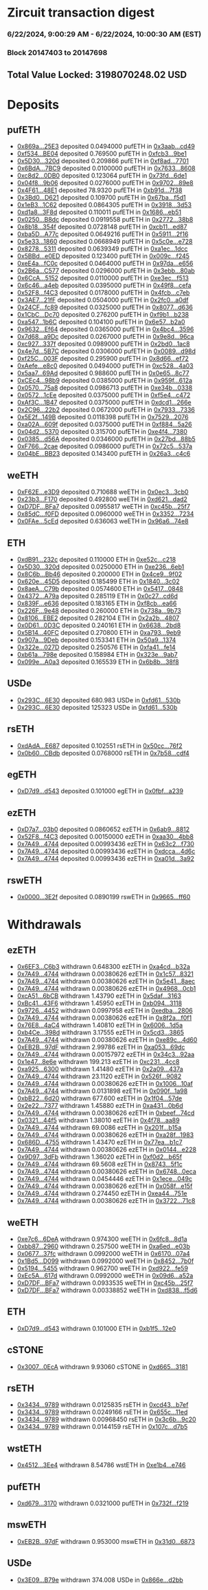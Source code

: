 # Zircuit transaction digest
### 6/22/2024, 9:00:29 AM - 6/22/2024, 10:00:30 AM (EST)
### Block 20147403 to 20147698

## Total Value Locked: 3198070248.02 USD

# Deposits
## pufETH
- [0x869a...25E3](https://etherscan.io/address/0x869abA099a8dFcd470DC9B0e54ed7DC6919625E3) deposited 0.0494000 pufETH in [0x3aab...cd49](https://etherscan.io/tx/0x869abA099a8dFcd470DC9B0e54ed7DC6919625E3)
- [0xf534...BE04](https://etherscan.io/address/0xf5344D826FfaaFC366d0d1DF4c1646357393BE04) deposited 0.769500 pufETH in [0xfcb3...9be1](https://etherscan.io/tx/0xf5344D826FfaaFC366d0d1DF4c1646357393BE04)
- [0x5D30...320d](https://etherscan.io/address/0x5D307EA7c1c2875681D4cC70D9f2c00108B2320d) deposited 0.209866 pufETH in [0xf8ad...7701](https://etherscan.io/tx/0x5D307EA7c1c2875681D4cC70D9f2c00108B2320d)
- [0x6BdA...7BC9](https://etherscan.io/address/0x6BdA4250eA39d2A09DcB4c24Ea0C4C928A3f7BC9) deposited 0.0100000 pufETH in [0x7633...8608](https://etherscan.io/tx/0x6BdA4250eA39d2A09DcB4c24Ea0C4C928A3f7BC9)
- [0xc8d2...0DB0](https://etherscan.io/address/0xc8d20A6763Acb2C2cf7905471C2Fb557A0330DB0) deposited 0.123064 pufETH in [0x73fd...6de1](https://etherscan.io/tx/0xc8d20A6763Acb2C2cf7905471C2Fb557A0330DB0)
- [0x04f8...9b06](https://etherscan.io/address/0x04f834477365DC61BCD2718626B8F14B35C59b06) deposited 0.0276000 pufETH in [0x9702...89e8](https://etherscan.io/tx/0x04f834477365DC61BCD2718626B8F14B35C59b06)
- [0x4F61...48E1](https://etherscan.io/address/0x4F618e8069FFBEe1b42566429e267647721D48E1) deposited 78.9320 pufETH in [0xb91d...7f38](https://etherscan.io/tx/0x4F618e8069FFBEe1b42566429e267647721D48E1)
- [0x3Bd0...D621](https://etherscan.io/address/0x3Bd0Be3C69180704c767fc394cFDc680EBa7D621) deposited 0.109700 pufETH in [0x67ba...f5d1](https://etherscan.io/tx/0x3Bd0Be3C69180704c767fc394cFDc680EBa7D621)
- [0x1eB3...1C62](https://etherscan.io/address/0x1eB3ed6e2a3bE8497c320a1DBEf7395d15781C62) deposited 0.0864305 pufETH in [0x3918...3d53](https://etherscan.io/tx/0x1eB3ed6e2a3bE8497c320a1DBEf7395d15781C62)
- [0xd1a8...3F8d](https://etherscan.io/address/0xd1a871CB188aa6583f3c8D97B4a532Ea70cD3F8d) deposited 0.110011 pufETH in [0x1686...eb51](https://etherscan.io/tx/0xd1a871CB188aa6583f3c8D97B4a532Ea70cD3F8d)
- [0x0250...B8dc](https://etherscan.io/address/0x025030c98aDD7aE193B6Fc3cDa0f0dd14a16B8dc) deposited 0.0919558 pufETH in [0x2772...38b8](https://etherscan.io/tx/0x025030c98aDD7aE193B6Fc3cDa0f0dd14a16B8dc)
- [0x8b18...354f](https://etherscan.io/address/0x8b1845c14Fe8704fF478EF04cc0D6EA44DA3354f) deposited 0.0728148 pufETH in [0xcb11...ed87](https://etherscan.io/tx/0x8b1845c14Fe8704fF478EF04cc0D6EA44DA3354f)
- [0xba5D...A77c](https://etherscan.io/address/0xba5DE73690D58B64E6aC2276324922c17D20A77c) deposited 0.0649216 pufETH in [0x5911...2f16](https://etherscan.io/tx/0xba5DE73690D58B64E6aC2276324922c17D20A77c)
- [0x5e33...1860](https://etherscan.io/address/0x5e33D6bfD299be947a70e7fA008F148112761860) deposited 0.0668949 pufETH in [0x5c0e...e728](https://etherscan.io/tx/0x5e33D6bfD299be947a70e7fA008F148112761860)
- [0x8278...5311](https://etherscan.io/address/0x8278BcE02bA292B538b9a5870004Ac14995D5311) deposited 0.0639349 pufETH in [0xa1ec...1dcc](https://etherscan.io/tx/0x8278BcE02bA292B538b9a5870004Ac14995D5311)
- [0x5BBd...e0ED](https://etherscan.io/address/0x5BBd25b32F5864b1C58796377F53C3563584e0ED) deposited 0.123400 pufETH in [0x009c...f245](https://etherscan.io/tx/0x5BBd25b32F5864b1C58796377F53C3563584e0ED)
- [0xeE4a...fC0c](https://etherscan.io/address/0xeE4a00aB2E97B8D0Cf85F9440A99864980c1fC0c) deposited 0.0464000 pufETH in [0x97da...e656](https://etherscan.io/tx/0xeE4a00aB2E97B8D0Cf85F9440A99864980c1fC0c)
- [0x2B6a...C577](https://etherscan.io/address/0x2B6a6b98a5e83BAce8A3D58A6D336AAfDb90C577) deposited 0.0296000 pufETH in [0x3ebb...80ab](https://etherscan.io/tx/0x2B6a6b98a5e83BAce8A3D58A6D336AAfDb90C577)
- [0x6CcA...5152](https://etherscan.io/address/0x6CcAd77Aa6B4Dd4E1E576126349B627F4Ac15152) deposited 0.0110000 pufETH in [0xe3ec...f513](https://etherscan.io/tx/0x6CcAd77Aa6B4Dd4E1E576126349B627F4Ac15152)
- [0x6c46...a4eb](https://etherscan.io/address/0x6c4680a7E3aE32CaeF278a352A2c46555768a4eb) deposited 0.0395000 pufETH in [0x49f8...cefa](https://etherscan.io/tx/0x6c4680a7E3aE32CaeF278a352A2c46555768a4eb)
- [0x52F8...f4C3](https://etherscan.io/address/0x52F88f2B3Ef01E60680771dd1d3369D9453af4C3) deposited 0.0178000 pufETH in [0x4fcb...c7eb](https://etherscan.io/tx/0x52F88f2B3Ef01E60680771dd1d3369D9453af4C3)
- [0x3AE7...21fF](https://etherscan.io/address/0x3AE757bDa23741957D5723a632B5B55BB14821fF) deposited 0.0504000 pufETH in [0x2fc0...a0df](https://etherscan.io/tx/0x3AE757bDa23741957D5723a632B5B55BB14821fF)
- [0x24CF...fc89](https://etherscan.io/address/0x24CFfd061EF252c24eD730Af018F74835aa1fc89) deposited 0.0325000 pufETH in [0x8077...d636](https://etherscan.io/tx/0x24CFfd061EF252c24eD730Af018F74835aa1fc89)
- [0x1CbC...Dc70](https://etherscan.io/address/0x1CbC6Bdce7b37CE048ABbA970C097793c42ADc70) deposited 0.276200 pufETH in [0xf9b1...b238](https://etherscan.io/tx/0x1CbC6Bdce7b37CE048ABbA970C097793c42ADc70)
- [0xa547...1b6C](https://etherscan.io/address/0xa5478677f3d8e885481354746EfC48CD14051b6C) deposited 0.104100 pufETH in [0x6e57...b2a0](https://etherscan.io/tx/0xa5478677f3d8e885481354746EfC48CD14051b6C)
- [0x9632...Ef64](https://etherscan.io/address/0x963212b2784B65607CE40933c4fEC6fC909CEf64) deposited 0.0365000 pufETH in [0x4bc4...3596](https://etherscan.io/tx/0x963212b2784B65607CE40933c4fEC6fC909CEf64)
- [0x7d68...a9Dc](https://etherscan.io/address/0x7d68bA37aBbF89524b0a32056cA1485beE20a9Dc) deposited 0.0267000 pufETH in [0x9e8d...96ca](https://etherscan.io/tx/0x7d68bA37aBbF89524b0a32056cA1485beE20a9Dc)
- [0xc927...337f](https://etherscan.io/address/0xc92762DA1d8F1e351ED96850aF67e305F889337f) deposited 0.0989000 pufETH in [0x2bd0...1ac8](https://etherscan.io/tx/0xc92762DA1d8F1e351ED96850aF67e305F889337f)
- [0x4e7d...5B7C](https://etherscan.io/address/0x4e7d78B7EfF264a6D69e78F22fe9ADbABd435B7C) deposited 0.0306000 pufETH in [0x0089...d98d](https://etherscan.io/tx/0x4e7d78B7EfF264a6D69e78F22fe9ADbABd435B7C)
- [0xf25C...003F](https://etherscan.io/address/0xf25Cac3daEcc29E7445DA8f3264D07f4ca97003F) deposited 0.295900 pufETH in [0x8d66...ef72](https://etherscan.io/tx/0xf25Cac3daEcc29E7445DA8f3264D07f4ca97003F)
- [0xAefe...e8c0](https://etherscan.io/address/0xAefeCc4840D598C305F825F2E2B59C0b85aFe8c0) deposited 0.0494000 pufETH in [0xc528...4a03](https://etherscan.io/tx/0xAefeCc4840D598C305F825F2E2B59C0b85aFe8c0)
- [0x5aa7...69Ad](https://etherscan.io/address/0x5aa7A8A081474f5AE64710ae027720da7E6369Ad) deposited 0.988600 pufETH in [0x0e65...8c77](https://etherscan.io/tx/0x5aa7A8A081474f5AE64710ae027720da7E6369Ad)
- [0xCEc4...98b9](https://etherscan.io/address/0xCEc4D46503D727448f23D86adc5E78f0409d98b9) deposited 0.0385000 pufETH in [0x959f...612a](https://etherscan.io/tx/0xCEc4D46503D727448f23D86adc5E78f0409d98b9)
- [0x0570...75a8](https://etherscan.io/address/0x0570E6c950a484EC75Cc2a81588f6E5C793275a8) deposited 0.0986713 pufETH in [0xe34b...0338](https://etherscan.io/tx/0x0570E6c950a484EC75Cc2a81588f6E5C793275a8)
- [0x0572...1cEe](https://etherscan.io/address/0x05720C8C05BFC91889806CC7e9FaC7DbFAa31cEe) deposited 0.0375000 pufETH in [0xf5e4...c472](https://etherscan.io/tx/0x05720C8C05BFC91889806CC7e9FaC7DbFAa31cEe)
- [0xAf3C...1B47](https://etherscan.io/address/0xAf3Cca33B7FC7deA528070E7BcfbE35EAB3E1B47) deposited 0.0375000 pufETH in [0xdcd1...266e](https://etherscan.io/tx/0xAf3Cca33B7FC7deA528070E7BcfbE35EAB3E1B47)
- [0x2C96...22b2](https://etherscan.io/address/0x2C9617A1314387221e2b7732d87295D7A15022b2) deposited 0.0672000 pufETH in [0x7933...7336](https://etherscan.io/tx/0x2C9617A1314387221e2b7732d87295D7A15022b2)
- [0x5E2f...149B](https://etherscan.io/address/0x5E2fb69e1e87ecdA7C6EcDDA7217f9990FD9149B) deposited 0.0118398 pufETH in [0x7529...2076](https://etherscan.io/tx/0x5E2fb69e1e87ecdA7C6EcDDA7217f9990FD9149B)
- [0xa02A...609f](https://etherscan.io/address/0xa02AE4E31DC98784674652C1570144ce459d609f) deposited 0.0375000 pufETH in [0xf884...5a26](https://etherscan.io/tx/0xa02AE4E31DC98784674652C1570144ce459d609f)
- [0x04d2...5370](https://etherscan.io/address/0x04d20e7ecdcfd1c4822032428938688777585370) deposited 0.315700 pufETH in [0xe4f4...7380](https://etherscan.io/tx/0x04d20e7ecdcfd1c4822032428938688777585370)
- [0x0385...d56A](https://etherscan.io/address/0x03857ec5A5A2e6c236DBAEe1F53a87E801E1d56A) deposited 0.0346000 pufETH in [0x27bd...88b5](https://etherscan.io/tx/0x03857ec5A5A2e6c236DBAEe1F53a87E801E1d56A)
- [0xF766...2cae](https://etherscan.io/address/0xF766E1e5F7f5d6fA562B49cf904Ce538670F2cae) deposited 0.0986000 pufETH in [0x72c5...537a](https://etherscan.io/tx/0xF766E1e5F7f5d6fA562B49cf904Ce538670F2cae)
- [0x04bE...BB23](https://etherscan.io/address/0x04bE358fF3caf8d18451a96f6dea1518988FBB23) deposited 0.143400 pufETH in [0x26a3...c4c6](https://etherscan.io/tx/0x04bE358fF3caf8d18451a96f6dea1518988FBB23)
## weETH
- [0xF62E...e3D9](https://etherscan.io/address/0xF62E89415aE4cdb79e1091667bA8aaEE6e86e3D9) deposited 0.710688 weETH in [0x0ec3...3cb0](https://etherscan.io/tx/0xF62E89415aE4cdb79e1091667bA8aaEE6e86e3D9)
- [0x23b3...F170](https://etherscan.io/address/0x23b36D80c417B4C3892e0ab3B9f2d973959AF170) deposited 0.492800 weETH in [0xd621...dad2](https://etherscan.io/tx/0x23b36D80c417B4C3892e0ab3B9f2d973959AF170)
- [0xD7DF...BFa7](https://etherscan.io/address/0xD7DF7E085214743530afF339aFC420c7c720BFa7) deposited 0.0955817 weETH in [0xc45b...25f7](https://etherscan.io/tx/0xD7DF7E085214743530afF339aFC420c7c720BFa7)
- [0x85dC...f0FD](https://etherscan.io/address/0x85dCB786660Eb973738d58f49155697F51A8f0FD) deposited 0.0960000 weETH in [0x3352...7234](https://etherscan.io/tx/0x85dCB786660Eb973738d58f49155697F51A8f0FD)
- [0x0FAe...5cEd](https://etherscan.io/address/0x0FAeFf582A5412af12062bf617dE0180bD955cEd) deposited 0.636063 weETH in [0x96a6...74e8](https://etherscan.io/tx/0x0FAeFf582A5412af12062bf617dE0180bD955cEd)
## ETH
- [0xdB91...232c](https://etherscan.io/address/0xdB912FAb7AB5FD40F17fD470573b3B999c62232c) deposited 0.110000 ETH in [0xe52c...c218](https://etherscan.io/tx/0xdB912FAb7AB5FD40F17fD470573b3B999c62232c)
- [0x5D30...320d](https://etherscan.io/address/0x5D307EA7c1c2875681D4cC70D9f2c00108B2320d) deposited 0.0250000 ETH in [0xe236...6eb1](https://etherscan.io/tx/0x5D307EA7c1c2875681D4cC70D9f2c00108B2320d)
- [0x8C6b...Bb46](https://etherscan.io/address/0x8C6b00198c764525c770488b31b2cAA3d3bBBb46) deposited 0.200000 ETH in [0x4ce9...9f02](https://etherscan.io/tx/0x8C6b00198c764525c770488b31b2cAA3d3bBBb46)
- [0x620e...45D5](https://etherscan.io/address/0x620ec2d5922D7A4AdF62f9931EF27B51C0B945D5) deposited 0.185499 ETH in [0x1840...3c02](https://etherscan.io/tx/0x620ec2d5922D7A4AdF62f9931EF27B51C0B945D5)
- [0x8aeA...C79b](https://etherscan.io/address/0x8aeA5F7f689b6B2efc9f91d3138A7cFd1748C79b) deposited 0.0574600 ETH in [0x5417...0848](https://etherscan.io/tx/0x8aeA5F7f689b6B2efc9f91d3138A7cFd1748C79b)
- [0x4372...A79a](https://etherscan.io/address/0x4372eAAafc6c9BfeB7b19970bc8bBEbccB57A79a) deposited 0.285119 ETH in [0x0c27...cd6d](https://etherscan.io/tx/0x4372eAAafc6c9BfeB7b19970bc8bBEbccB57A79a)
- [0x839F...e636](https://etherscan.io/address/0x839FE2Da7D86023Db860d0e965c9E8aAAC1ae636) deposited 0.183165 ETH in [0xf8cb...ea66](https://etherscan.io/tx/0x839FE2Da7D86023Db860d0e965c9E8aAAC1ae636)
- [0x226F...9e48](https://etherscan.io/address/0x226FFEC39656736Dc8dD6A0bde5fd49D91ee9e48) deposited 0.260000 ETH in [0x738a...9b73](https://etherscan.io/tx/0x226FFEC39656736Dc8dD6A0bde5fd49D91ee9e48)
- [0x8106...EBE2](https://etherscan.io/address/0x8106a2D843d5D294Eb18bed117781999A164EBE2) deposited 0.282104 ETH in [0x2a2b...4807](https://etherscan.io/tx/0x8106a2D843d5D294Eb18bed117781999A164EBE2)
- [0x0D61...0D3C](https://etherscan.io/address/0x0D61CE86A5f3577C79d26AE1E2cfF8985fdC0D3C) deposited 0.240161 ETH in [0x6638...2bd8](https://etherscan.io/tx/0x0D61CE86A5f3577C79d26AE1E2cfF8985fdC0D3C)
- [0x5B14...40FC](https://etherscan.io/address/0x5B14e1E5095c19242FD67F33488532Cc5D1e40FC) deposited 0.270800 ETH in [0xa793...9eb9](https://etherscan.io/tx/0x5B14e1E5095c19242FD67F33488532Cc5D1e40FC)
- [0x907a...9Deb](https://etherscan.io/address/0x907a310D4451f7988444EeEb38468d4d87c89Deb) deposited 0.153341 ETH in [0x50a9...1374](https://etherscan.io/tx/0x907a310D4451f7988444EeEb38468d4d87c89Deb)
- [0x322e...027D](https://etherscan.io/address/0x322eD9d23527806389AE192b764B431Bbd98027D) deposited 0.250576 ETH in [0xfa41...fe14](https://etherscan.io/tx/0x322eD9d23527806389AE192b764B431Bbd98027D)
- [0xb61a...798e](https://etherscan.io/address/0xb61a4EB67517e82e07d440F3aC14419799aE798e) deposited 0.158984 ETH in [0x323e...9ab7](https://etherscan.io/tx/0xb61a4EB67517e82e07d440F3aC14419799aE798e)
- [0x099e...A0a3](https://etherscan.io/address/0x099e4A22261308235656f712887F57d7e8B2A0a3) deposited 0.165539 ETH in [0x6b8b...38f8](https://etherscan.io/tx/0x099e4A22261308235656f712887F57d7e8B2A0a3)
## USDe
- [0x293C...6E30](https://etherscan.io/address/0x293C6937D8D82e05B01335F7B33FBA0c8e256E30) deposited 680.983 USDe in [0xfd61...530b](https://etherscan.io/tx/0x293C6937D8D82e05B01335F7B33FBA0c8e256E30)
- [0x293C...6E30](https://etherscan.io/address/0x293C6937D8D82e05B01335F7B33FBA0c8e256E30) deposited 125323 USDe in [0xfd61...530b](https://etherscan.io/tx/0x293C6937D8D82e05B01335F7B33FBA0c8e256E30)
## rsETH
- [0xdAdA...E687](https://etherscan.io/address/0xdAdAfD03E6295689Cf3E2d65F11F7B458A8BE687) deposited 0.102551 rsETH in [0x50cc...76f2](https://etherscan.io/tx/0xdAdAfD03E6295689Cf3E2d65F11F7B458A8BE687)
- [0x0b60...CBdb](https://etherscan.io/address/0x0b601990C508F4193D9c4Ff239Dec54A473BCBdb) deposited 0.0768000 rsETH in [0x7b58...cdf4](https://etherscan.io/tx/0x0b601990C508F4193D9c4Ff239Dec54A473BCBdb)
## egETH
- [0xD7d9...d543](https://etherscan.io/address/0xD7d95996393b3E144eCEa674324226e0529Ed543) deposited 0.101000 egETH in [0x0fbf...a239](https://etherscan.io/tx/0xD7d95996393b3E144eCEa674324226e0529Ed543)
## ezETH
- [0xD7a7...03b0](https://etherscan.io/address/0xD7a77D909c674A909DA237AFc99172E7089303b0) deposited 0.0860652 ezETH in [0x6ab9...8812](https://etherscan.io/tx/0xD7a77D909c674A909DA237AFc99172E7089303b0)
- [0x52F8...f4C3](https://etherscan.io/address/0x52F88f2B3Ef01E60680771dd1d3369D9453af4C3) deposited 0.00150000 ezETH in [0xaa30...4bb8](https://etherscan.io/tx/0x52F88f2B3Ef01E60680771dd1d3369D9453af4C3)
- [0x7A49...4744](https://etherscan.io/address/0x7A493Be5c2ce014cD049Bf178a1ac0Db1B434744) deposited 0.00993436 ezETH in [0x63c2...f730](https://etherscan.io/tx/0x7A493Be5c2ce014cD049Bf178a1ac0Db1B434744)
- [0x7A49...4744](https://etherscan.io/address/0x7A493Be5c2ce014cD049Bf178a1ac0Db1B434744) deposited 0.00993436 ezETH in [0xdcca...4d6c](https://etherscan.io/tx/0x7A493Be5c2ce014cD049Bf178a1ac0Db1B434744)
- [0x7A49...4744](https://etherscan.io/address/0x7A493Be5c2ce014cD049Bf178a1ac0Db1B434744) deposited 0.00993436 ezETH in [0xa01d...3a92](https://etherscan.io/tx/0x7A493Be5c2ce014cD049Bf178a1ac0Db1B434744)
## rswETH
- [0x0000...3E2f](https://etherscan.io/address/0x00006F13caF0ADF1451830ae4A3e9B46D8953E2f) deposited 0.0890199 rswETH in [0x9665...ff60](https://etherscan.io/tx/0x00006F13caF0ADF1451830ae4A3e9B46D8953E2f)
# Withdrawals
## ezETH
- [0x6EF3...C6b3](https://etherscan.io/address/0x6EF36D6117f4aeDaF2d857FA5089d33f8ee1C6b3) withdrawn 0.648300 ezETH in [0xa4cd...b32a](https://etherscan.io/tx/0x6EF36D6117f4aeDaF2d857FA5089d33f8ee1C6b3)
- [0x7A49...4744](https://etherscan.io/address/0x7A493Be5c2ce014cD049Bf178a1ac0Db1B434744) withdrawn 0.00380626 ezETH in [0x1c57...8321](https://etherscan.io/tx/0x7A493Be5c2ce014cD049Bf178a1ac0Db1B434744)
- [0x7A49...4744](https://etherscan.io/address/0x7A493Be5c2ce014cD049Bf178a1ac0Db1B434744) withdrawn 0.00380626 ezETH in [0x5e41...8aec](https://etherscan.io/tx/0x7A493Be5c2ce014cD049Bf178a1ac0Db1B434744)
- [0x7A49...4744](https://etherscan.io/address/0x7A493Be5c2ce014cD049Bf178a1ac0Db1B434744) withdrawn 0.00380626 ezETH in [0x4968...0cb1](https://etherscan.io/tx/0x7A493Be5c2ce014cD049Bf178a1ac0Db1B434744)
- [0xcA51...6bCB](https://etherscan.io/address/0xcA51f6177A4a67a92C8d95C20D468dB4ae486bCB) withdrawn 1.43790 ezETH in [0x5daf...3163](https://etherscan.io/tx/0xcA51f6177A4a67a92C8d95C20D468dB4ae486bCB)
- [0xBc41...43F6](https://etherscan.io/address/0xBc4150C7BE92FB912F442Dbf42fB23EB176943F6) withdrawn 1.45950 ezETH in [0xb094...3118](https://etherscan.io/tx/0xBc4150C7BE92FB912F442Dbf42fB23EB176943F6)
- [0x9726...4452](https://etherscan.io/address/0x9726957420a378153bF40B2AF96691440cF34452) withdrawn 0.0997958 ezETH in [0xedba...2806](https://etherscan.io/tx/0x9726957420a378153bF40B2AF96691440cF34452)
- [0x7A49...4744](https://etherscan.io/address/0x7A493Be5c2ce014cD049Bf178a1ac0Db1B434744) withdrawn 0.00380626 ezETH in [0x8f2a...f0f1](https://etherscan.io/tx/0x7A493Be5c2ce014cD049Bf178a1ac0Db1B434744)
- [0x76E8...4aC4](https://etherscan.io/address/0x76E81a08c53A58104f61192866EaeaC5a29A4aC4) withdrawn 1.40810 ezETH in [0x6006...1d5a](https://etherscan.io/tx/0x76E81a08c53A58104f61192866EaeaC5a29A4aC4)
- [0xb4Ce...398d](https://etherscan.io/address/0xb4Cec4Ae5D0Ce43420b9C907c2E04811e530398d) withdrawn 3.17555 ezETH in [0x5cd3...3865](https://etherscan.io/tx/0xb4Cec4Ae5D0Ce43420b9C907c2E04811e530398d)
- [0x7A49...4744](https://etherscan.io/address/0x7A493Be5c2ce014cD049Bf178a1ac0Db1B434744) withdrawn 0.00380626 ezETH in [0xe89c...4d60](https://etherscan.io/tx/0x7A493Be5c2ce014cD049Bf178a1ac0Db1B434744)
- [0xEB2B...97dF](https://etherscan.io/address/0xEB2BD9378EaB10dbD0b138cDcf3906F76e4E97dF) withdrawn 2.99786 ezETH in [0xa053...69dc](https://etherscan.io/tx/0xEB2BD9378EaB10dbD0b138cDcf3906F76e4E97dF)
- [0x7A49...4744](https://etherscan.io/address/0x7A493Be5c2ce014cD049Bf178a1ac0Db1B434744) withdrawn 0.00157972 ezETH in [0x34c3...92aa](https://etherscan.io/tx/0x7A493Be5c2ce014cD049Bf178a1ac0Db1B434744)
- [0x1e47...8e6e](https://etherscan.io/address/0x1e470e60EdA11F8698472c06841B9bBa49888e6e) withdrawn 199.213 ezETH in [0xc231...4cc8](https://etherscan.io/tx/0x1e470e60EdA11F8698472c06841B9bBa49888e6e)
- [0xa925...6300](https://etherscan.io/address/0xa9252Ec5E07B95f25f9Da245A3f4849cFDB56300) withdrawn 1.41480 ezETH in [0x2a09...437a](https://etherscan.io/tx/0xa9252Ec5E07B95f25f9Da245A3f4849cFDB56300)
- [0x7A49...4744](https://etherscan.io/address/0x7A493Be5c2ce014cD049Bf178a1ac0Db1B434744) withdrawn 23.1120 ezETH in [0x526f...9082](https://etherscan.io/tx/0x7A493Be5c2ce014cD049Bf178a1ac0Db1B434744)
- [0x7A49...4744](https://etherscan.io/address/0x7A493Be5c2ce014cD049Bf178a1ac0Db1B434744) withdrawn 0.00380626 ezETH in [0x1006...10af](https://etherscan.io/tx/0x7A493Be5c2ce014cD049Bf178a1ac0Db1B434744)
- [0x7A49...4744](https://etherscan.io/address/0x7A493Be5c2ce014cD049Bf178a1ac0Db1B434744) withdrawn 0.0131898 ezETH in [0x090f...1a98](https://etherscan.io/tx/0x7A493Be5c2ce014cD049Bf178a1ac0Db1B434744)
- [0xbB22...6d20](https://etherscan.io/address/0xbB226555fBB98850273B10b0CF55aD2f99966d20) withdrawn 677.600 ezETH in [0x1f04...57de](https://etherscan.io/tx/0xbB226555fBB98850273B10b0CF55aD2f99966d20)
- [0x2e22...7377](https://etherscan.io/address/0x2e22AbA599E8176720A4403C31187678ec537377) withdrawn 1.45880 ezETH in [0xa431...0b6d](https://etherscan.io/tx/0x2e22AbA599E8176720A4403C31187678ec537377)
- [0x7A49...4744](https://etherscan.io/address/0x7A493Be5c2ce014cD049Bf178a1ac0Db1B434744) withdrawn 0.00380626 ezETH in [0xbeef...74cd](https://etherscan.io/tx/0x7A493Be5c2ce014cD049Bf178a1ac0Db1B434744)
- [0x0321...44f5](https://etherscan.io/address/0x0321C0D022AF6eF8e8EA365b4F02ABB8aA0644f5) withdrawn 1.38010 ezETH in [0x4f78...aa89](https://etherscan.io/tx/0x0321C0D022AF6eF8e8EA365b4F02ABB8aA0644f5)
- [0x7A49...4744](https://etherscan.io/address/0x7A493Be5c2ce014cD049Bf178a1ac0Db1B434744) withdrawn 69.0086 ezETH in [0x201f...b15a](https://etherscan.io/tx/0x7A493Be5c2ce014cD049Bf178a1ac0Db1B434744)
- [0x7A49...4744](https://etherscan.io/address/0x7A493Be5c2ce014cD049Bf178a1ac0Db1B434744) withdrawn 0.00380626 ezETH in [0xa28f...1983](https://etherscan.io/tx/0x7A493Be5c2ce014cD049Bf178a1ac0Db1B434744)
- [0x686D...4755](https://etherscan.io/address/0x686DfB13AC4f8f4f809265f0B13cf618ddfF4755) withdrawn 1.43470 ezETH in [0x77ea...b1c7](https://etherscan.io/tx/0x686DfB13AC4f8f4f809265f0B13cf618ddfF4755)
- [0x7A49...4744](https://etherscan.io/address/0x7A493Be5c2ce014cD049Bf178a1ac0Db1B434744) withdrawn 0.00380626 ezETH in [0x0144...e228](https://etherscan.io/tx/0x7A493Be5c2ce014cD049Bf178a1ac0Db1B434744)
- [0x9D97...3dFb](https://etherscan.io/address/0x9D97E92d37F8C3871fa810d7Ff86E4863c183dFb) withdrawn 1.36020 ezETH in [0xf0d2...b65f](https://etherscan.io/tx/0x9D97E92d37F8C3871fa810d7Ff86E4863c183dFb)
- [0x7A49...4744](https://etherscan.io/address/0x7A493Be5c2ce014cD049Bf178a1ac0Db1B434744) withdrawn 69.5608 ezETH in [0x8743...5f1c](https://etherscan.io/tx/0x7A493Be5c2ce014cD049Bf178a1ac0Db1B434744)
- [0x7A49...4744](https://etherscan.io/address/0x7A493Be5c2ce014cD049Bf178a1ac0Db1B434744) withdrawn 0.00380626 ezETH in [0x6748...0eca](https://etherscan.io/tx/0x7A493Be5c2ce014cD049Bf178a1ac0Db1B434744)
- [0x7A49...4744](https://etherscan.io/address/0x7A493Be5c2ce014cD049Bf178a1ac0Db1B434744) withdrawn 0.0454446 ezETH in [0x1ece...049c](https://etherscan.io/tx/0x7A493Be5c2ce014cD049Bf178a1ac0Db1B434744)
- [0x7A49...4744](https://etherscan.io/address/0x7A493Be5c2ce014cD049Bf178a1ac0Db1B434744) withdrawn 0.00380626 ezETH in [0x058f...e15f](https://etherscan.io/tx/0x7A493Be5c2ce014cD049Bf178a1ac0Db1B434744)
- [0x7A49...4744](https://etherscan.io/address/0x7A493Be5c2ce014cD049Bf178a1ac0Db1B434744) withdrawn 0.274450 ezETH in [0xea44...751e](https://etherscan.io/tx/0x7A493Be5c2ce014cD049Bf178a1ac0Db1B434744)
- [0x7A49...4744](https://etherscan.io/address/0x7A493Be5c2ce014cD049Bf178a1ac0Db1B434744) withdrawn 0.00380626 ezETH in [0x3722...71c8](https://etherscan.io/tx/0x7A493Be5c2ce014cD049Bf178a1ac0Db1B434744)
## weETH
- [0xe7c6...6DeA](https://etherscan.io/address/0xe7c60e30c135f132C18BeF795C044E93922a6DeA) withdrawn 0.974300 weETH in [0x6fc8...8d1a](https://etherscan.io/tx/0xe7c60e30c135f132C18BeF795C044E93922a6DeA)
- [0xbb87...2960](https://etherscan.io/address/0xbb87A9cB32a01CfBc122d596b0AE2fABb4272960) withdrawn 0.257500 weETH in [0xa6ed...e03b](https://etherscan.io/tx/0xbb87A9cB32a01CfBc122d596b0AE2fABb4272960)
- [0x0677...37fc](https://etherscan.io/address/0x0677558eaE4886d6fd168ba4DD67024Bb72B37fc) withdrawn 0.0992000 weETH in [0x6170...07a4](https://etherscan.io/tx/0x0677558eaE4886d6fd168ba4DD67024Bb72B37fc)
- [0x1Bd5...D099](https://etherscan.io/address/0x1Bd5C8d2f219d10cD628b192DeC96978a07ED099) withdrawn 0.0992000 weETH in [0x8452...7b0f](https://etherscan.io/tx/0x1Bd5C8d2f219d10cD628b192DeC96978a07ED099)
- [0x5194...5455](https://etherscan.io/address/0x51944cbd792D2Ef5a98Df97D0664483DBc315455) withdrawn 0.962700 weETH in [0xd922...fe59](https://etherscan.io/tx/0x51944cbd792D2Ef5a98Df97D0664483DBc315455)
- [0xEc5A...617d](https://etherscan.io/address/0xEc5A39C7131366A1571A9d157bd2825011C5617d) withdrawn 0.0992000 weETH in [0x09d6...a52a](https://etherscan.io/tx/0xEc5A39C7131366A1571A9d157bd2825011C5617d)
- [0xD7DF...BFa7](https://etherscan.io/address/0xD7DF7E085214743530afF339aFC420c7c720BFa7) withdrawn 0.0933535 weETH in [0xc45b...25f7](https://etherscan.io/tx/0xD7DF7E085214743530afF339aFC420c7c720BFa7)
- [0xD7DF...BFa7](https://etherscan.io/address/0xD7DF7E085214743530afF339aFC420c7c720BFa7) withdrawn 0.00338852 weETH in [0xd838...f5d6](https://etherscan.io/tx/0xD7DF7E085214743530afF339aFC420c7c720BFa7)
## ETH
- [0xD7d9...d543](https://etherscan.io/address/0xD7d95996393b3E144eCEa674324226e0529Ed543) withdrawn 0.101000 ETH in [0xb1f5...12e0](https://etherscan.io/tx/0xD7d95996393b3E144eCEa674324226e0529Ed543)
## cSTONE
- [0x3007...0EcA](https://etherscan.io/address/0x300785324C1Ce48B9C4a8dc149696A5859bd0EcA) withdrawn 9.93060 cSTONE in [0xd665...3181](https://etherscan.io/tx/0x300785324C1Ce48B9C4a8dc149696A5859bd0EcA)
## rsETH
- [0x3434...9789](https://etherscan.io/address/0x34349c5569e7B846c3558961552D2202760A9789) withdrawn 0.0125835 rsETH in [0xcd43...b7ef](https://etherscan.io/tx/0x34349c5569e7B846c3558961552D2202760A9789)
- [0x3434...9789](https://etherscan.io/address/0x34349c5569e7B846c3558961552D2202760A9789) withdrawn 0.0249166 rsETH in [0x655c...11ed](https://etherscan.io/tx/0x34349c5569e7B846c3558961552D2202760A9789)
- [0x3434...9789](https://etherscan.io/address/0x34349c5569e7B846c3558961552D2202760A9789) withdrawn 0.00968450 rsETH in [0x3c6b...9c20](https://etherscan.io/tx/0x34349c5569e7B846c3558961552D2202760A9789)
- [0x3434...9789](https://etherscan.io/address/0x34349c5569e7B846c3558961552D2202760A9789) withdrawn 0.0144159 rsETH in [0x107c...d7b5](https://etherscan.io/tx/0x34349c5569e7B846c3558961552D2202760A9789)
## wstETH
- [0x4512...3Ee4](https://etherscan.io/address/0x4512d1577517a46fc81111F8db4fA286B38D3Ee4) withdrawn 8.54786 wstETH in [0xe1b4...e746](https://etherscan.io/tx/0x4512d1577517a46fc81111F8db4fA286B38D3Ee4)
## pufETH
- [0xd679...3170](https://etherscan.io/address/0xd679153e41107071753CdDBce53aBefF5Fd63170) withdrawn 0.0321000 pufETH in [0x732f...f219](https://etherscan.io/tx/0xd679153e41107071753CdDBce53aBefF5Fd63170)
## mswETH
- [0xEB2B...97dF](https://etherscan.io/address/0xEB2BD9378EaB10dbD0b138cDcf3906F76e4E97dF) withdrawn 0.953000 mswETH in [0x31d0...6873](https://etherscan.io/tx/0xEB2BD9378EaB10dbD0b138cDcf3906F76e4E97dF)
## USDe
- [0x3E09...B79e](https://etherscan.io/address/0x3E0992ade3C930814F415FE4Ed5Abc2bC0A7B79e) withdrawn 374.008 USDe in [0x866e...d2bb](https://etherscan.io/tx/0x3E0992ade3C930814F415FE4Ed5Abc2bC0A7B79e)
